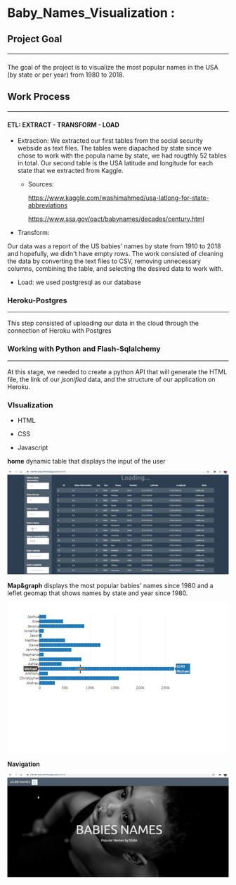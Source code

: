 # Baby_Names_Visualization :

## Project Goal <hr/>

The goal of the project is to visualize the most popular names in the USA (by state or per year) from 1980 to 2018.

## Work Process <hr/>

#### ETL: EXTRACT - TRANSFORM - LOAD

* Extraction:
  We extracted our first tables from the social security webside as text files. The tables were diapached by state since we chose to work with the popula name by state, we had rougthly 52 tables in total. Our second table is the USA latitude and longitude for each state that we extracted from Kaggle.


    + Sources:
  
        https://www.kaggle.com/washimahmed/usa-latlong-for-state-abbreviations

        https://www.ssa.gov/oact/babynames/decades/century.html

* Transform:
  
Our data was a report of the US babies' names by state from 1910 to 2018 and hopefully, we didn't have empty rows. The work consisted of cleaning the data by converting the text files to CSV, removing unnecessary columns, combining the table, and selecting the desired data to work with.

* Load:
we used postgresql as our database

### Heroku-Postgres <hr/>

This step consisted of uploading our data in the cloud through the connection of Heroku  with Postgres 


### Working with Python and Flash-Sqlalchemy <hr/>

At this stage, we needed to create a python API that will generate the HTML file, the link of our _jsonified_ data, and the structure of our application on Heroku. 


### VIsualization

+ HTML

+ CSS

+ Javascript


**home**   dynamic table that  displays the input of the user 


![](static/Resources/project_2_gift.gif)

 
**Map&graph**   displays the most popular babies' names since 1980 and a leflet geomap that shows names by state and year since 1980.

![](static/Resources/project_2_gift_3.gif)

**Navigation** 

![](static/Resources/project_2_gift_2.gif)








